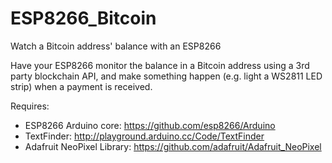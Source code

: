 # ESP8266_Bitcoin
Watch a Bitcoin address' balance with an ESP8266

Have your ESP8266 monitor the balance in a Bitcoin address using a 3rd party blockchain API, and make something happen (e.g. light a WS2811 LED strip) when a payment is received.

Requires:
- ESP8266 Arduino core: https://github.com/esp8266/Arduino
- TextFinder: http://playground.arduino.cc/Code/TextFinder
- Adafruit NeoPixel Library: https://github.com/adafruit/Adafruit_NeoPixel
